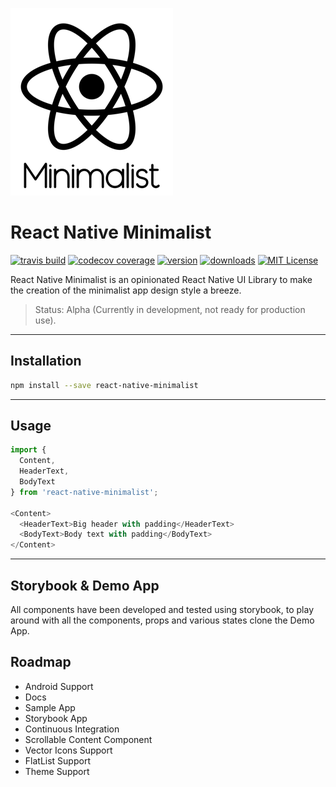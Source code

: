 ![React Native Minimalist Logo](assets/Minimalist-Logo.png)

# React Native Minimalist

[![travis build](https://img.shields.io/travis/applification/react-native-minimalist.svg?style=flat-square)](https://travis-ci.org/applification/react-native-minimalist)
[![codecov coverage](https://img.shields.io/codecov/c/github/applification/react-native-minimalist.svg?style=flat-square)](https://codecov.io/gh/applification/react-native-minimalist)
[![version](https://img.shields.io/npm/v/react-native-minimalist.svg?style=flat-square)](https://www.npmjs.com/package/react-native-minimalist)
[![downloads](https://img.shields.io/npm/dm/react-native-minimalist.svg?style=flat-square)](http://npm-stat.com/charts.html?package=react-native-minimalist)
[![MIT License](https://img.shields.io/npm/l/react-native-minimalist.svg?style=flat-square)](http://opensource.org/licenses/MIT)

React Native Minimalist is an opinionated React Native UI Library to make the creation of the minimalist app design style a breeze.

> Status: Alpha (Currently in development, not ready for production use).

---

## Installation

```bash
npm install --save react-native-minimalist
```

---

## Usage

```JavaScript
import {
  Content,
  HeaderText,
  BodyText
} from 'react-native-minimalist';

<Content>
  <HeaderText>Big header with padding</HeaderText>
  <BodyText>Body text with padding</BodyText>
</Content>
```

---

## Storybook & Demo App

All components have been developed and tested using storybook, to play around with all the components, props and various states clone the Demo App.

## Roadmap

* Android Support
* Docs
* Sample App
* Storybook App
* Continuous Integration
* Scrollable Content Component
* Vector Icons Support
* FlatList Support
* Theme Support

